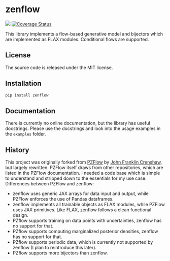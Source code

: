 # zenflow

[![](https://img.shields.io/pypi/v/zenflow.svg)](https://pypi.org/project/zenflow/)
[![Coverage Status](https://coveralls.io/repos/github/HDembinski/zenflow/badge.svg?branch=main)](https://coveralls.io/github/HDembinski/zenflow?branch=main)

This library implements a flow-based generative model and bijectors which are implemented as FLAX modules. Conditional flows are supported.

## License

The source code is released under the MIT license.

## Installation

```sh
pip install zenflow
```

## Documentation

There is currently no online documentation, but the library has useful docstrings. Please use the docstrings and look into the usage examples in the `examples` folder.

## History

This project was originally forked from [PZFlow](https://github.com/jfcrenshaw/pzflow) by [John Franklin Crenshaw](jfcrenshaw@gmail.com), but largely rewritten. PZFlow itself draws from other repositories, which are listed in the PZFlow documentation. I needed a code base which is simple to understand and stripped down to the essentials for my use case. Differences between PZFlow and zenflow:

* zenflow uses generic JAX arrays for data input and output, while PZFlow enforces the use of Pandas dataframes.
* zenflow implements all trainable objects as FLAX modules, while PZFlow uses JAX primitives. Like FLAX, zenflow follows a clean functional design.
* PZflow supports training on data points with uncertainties, zenflow has no support for that.
* PZflow supports computing marginalized posterior densities, zenflow has no support for that.
* PZflow supports periodic data, which is currently not supported by zenflow (I plan to reintroduce this later).
* PZflow supports more bijectors than zenflow.
